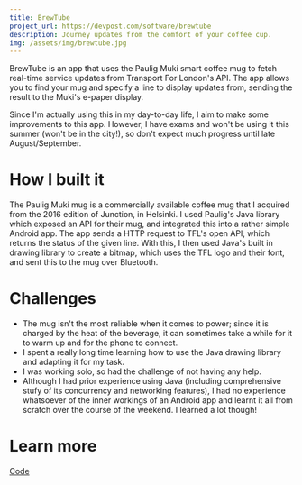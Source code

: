```yaml
---
title: BrewTube
project_url: https://devpost.com/software/brewtube
description: Journey updates from the comfort of your coffee cup.
img: /assets/img/brewtube.jpg
---
```


BrewTube is an app that uses the Paulig Muki smart coffee mug to fetch real-time service updates from Transport For London's API. The app allows you to find your mug and specify a line to display updates from, sending the result to the Muki's e-paper display.

Since I'm actually using this in my day-to-day life, I aim to make some improvements to this app. However, I have exams and won't be using it this summer (won't be in the city!), so don't expect much progress until late August/September.

# How I built it
The Paulig Muki mug is a commercially available coffee mug that I acquired from the 2016 edition of Junction, in Helsinki. I used Paulig's Java library which exposed an API for their mug, and integrated this into a rather simple Android app. The app sends a HTTP request to TFL's open API, which returns the status of the given line. With this, I then used Java's built in drawing library to create a bitmap, which uses the TFL logo and their font, and sent this to the mug over Bluetooth.

# Challenges
* The mug isn't the most reliable when it comes to power; since it is charged by the heat of the beverage, it can sometimes take a while for it to warm up and for the phone to connect.
* I spent a really long time learning how to use the Java drawing library and adapting it for my task.
* I was working solo, so had the challenge of not having any help.
* Although I had prior experience using Java (including comprehensive stufy of its concurrency and networking features), I had no experience whatsoever of the inner workings of an Android app and learnt it all from scratch over the course of the weekend. I learned a lot though!

# Learn more
<a href="https://github.com/mbellgb/sh17" class="button"><i class="fa fa-github"></i> Code</a>
